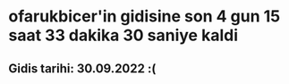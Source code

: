 # ofarukbicer'in gidisine son 4 gun 15 saat 33 dakika 30 saniye kaldi

## Gidis tarihi: 30.09.2022 :(